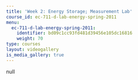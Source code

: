 ```yaml
---
title: 'Week 2: Energy Storage; Measurement Lab'
course_id: ec-711-d-lab-energy-spring-2011
menu:
  ec-711-d-lab-energy-spring-2011:
    identifier: bd09c1cc93fd481d39456e105dc16816
    weight: 70
type: courses
layout: videogallery
is_media_gallery: true
---
```

null